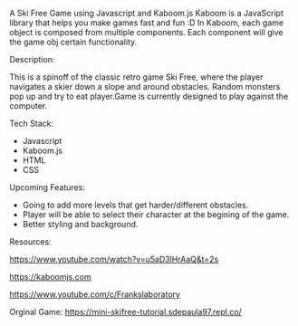 A Ski Free Game using Javascript and Kaboom.js
Kaboom is a JavaScript library that helps you make games fast and fun :D
In Kaboom, each game object is composed from multiple components. Each component will give the game obj certain functionality.


Description:

This is a spinoff of the classic retro game Ski Free, where the player navigates a skier down a slope and around obstacles. Random monsters pop up and try to eat player.Game is currently designed to play against the computer.

 

Tech Stack:
- Javascript
- Kaboom.js
- HTML
- CSS
 
 

Upcoming Features:
- Going to add more levels that get harder/different obstacles.
- Player will be able to select their character at the begining of the game.
- Better styling and background.


Resources:

https://www.youtube.com/watch?v=u5aD3lHrAaQ&t=2s

https://kaboomjs.com

https://www.youtube.com/c/Frankslaboratory

Orginal Game:
https://mini-skifree-tutorial.sdepaula97.repl.co/
